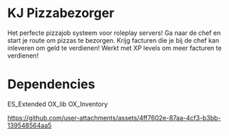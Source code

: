 # KJ Pizzabezorger

Het perfecte pizzajob systeem voor roleplay servers! Ga naar de chef en start je route om pizzas te bezorgen. Krijg facturen die je bij de chef kan inleveren om geld te verdienen! Werkt met XP levels om meer facturen te verdienen!

# Dependencies

ES_Extended
OX_lib
OX_Inventory



https://github.com/user-attachments/assets/4ff7602e-87aa-4cf3-b3bb-139548564aa5

